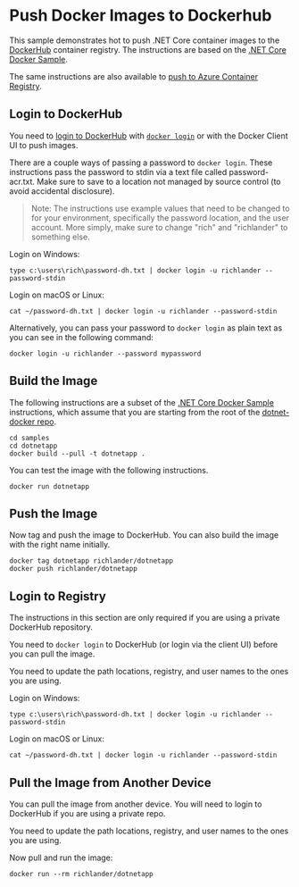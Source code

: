 # Push Docker Images to Dockerhub

This sample demonstrates hot to push .NET Core container images to the [DockerHub](https://hub.docker.com/) container registry. The instructions are based on the [.NET Core Docker Sample](README.md).

The same instructions are also available to [push to Azure Container Registry](push-image-to-acr.md).

## Login to DockerHub

You need to [login to DockerHub](https://docs.docker.com/docker-hub/accounts/) with [`docker login`](https://docs.docker.com/engine/reference/commandline/login/) or with the Docker Client UI to push images.

There are a couple ways of passing a password to `docker login`. These instructions pass the password to stdin via a text file called password-acr.txt. Make sure to save to a location not managed by source control (to avoid accidental disclosure).

> Note: The instructions use example values that need to be changed to for your environment, specifically the password location, and the user account. More simply, make sure to change "rich" and "richlander" to something else.

Login on Windows:

```console
type c:\users\rich\password-dh.txt | docker login -u richlander --password-stdin
```

Login on macOS or Linux:

```console
cat ~/password-dh.txt | docker login -u richlander --password-stdin
```

Alternatively, you can pass your password to `docker login` as plain text as you can see in the following command:

```console
docker login -u richlander --password mypassword
```

## Build the Image

The following instructions are a subset of the [.NET Core Docker Sample](dotnetapp/README.md) instructions, which assume that you are starting from the root of the [dotnet-docker repo](https://github.com/dotnet/dotnet-docker).

```console
cd samples
cd dotnetapp
docker build --pull -t dotnetapp .
```

You can test the image with the following instructions.

```console
docker run dotnetapp
```

## Push the Image

Now tag and push the image to DockerHub. You can also build the image with the right name initially.

```console
docker tag dotnetapp richlander/dotnetapp
docker push richlander/dotnetapp
```

## Login to Registry

The instructions in this section are only required if you are using a private DockerHub repository.

You need to `docker login` to DockerHub (or login via the client UI) before you can pull the image.

You need to update the path locations, registry, and user names to the ones you are using.

Login on Windows:

```console
type c:\users\rich\password-dh.txt | docker login -u richlander --password-stdin
```

Login on macOS or Linux:

```console
cat ~/password-dh.txt | docker login -u richlander --password-stdin
```

## Pull the Image from Another Device

You can pull the image from another device. You will need to login to DockerHub if you are using a private repo.

You need to update the path locations, registry, and user names to the ones you are using.

Now pull and run the image:

```console
docker run --rm richlander/dotnetapp
```

